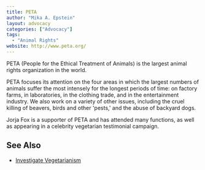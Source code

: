 ```yaml
---
title: PETA
author: "Mika A. Epstein"
layout: advocacy
categories: ["Advocacy"]
tags: 
  - "Animal Rights"
website: http://www.peta.org/
---
```


PETA (People for the Ethical Treatment of Animals) is the largest animal rights organization in the world.

PETA focuses its attention on the four areas in which the largest numbers of animals suffer the most intensely for the longest periods of time: on factory farms, in laboratories, in the clothing trade, and in the entertainment industry. We also work on a variety of other issues, including the cruel killing of beavers, birds and other 'pests,' and the abuse of backyard dogs.

Jorja Fox is a supporter of PETA and has attended many functions, as well as appearing in a celebrity vegetarian testimonial campaign.

## See Also

* [Investigate Vegetarianism](http://veggietestimonial.peta.org/psa.aspx?CID=a3493023-a4f4-4309-961c-8e4e3528908c)

